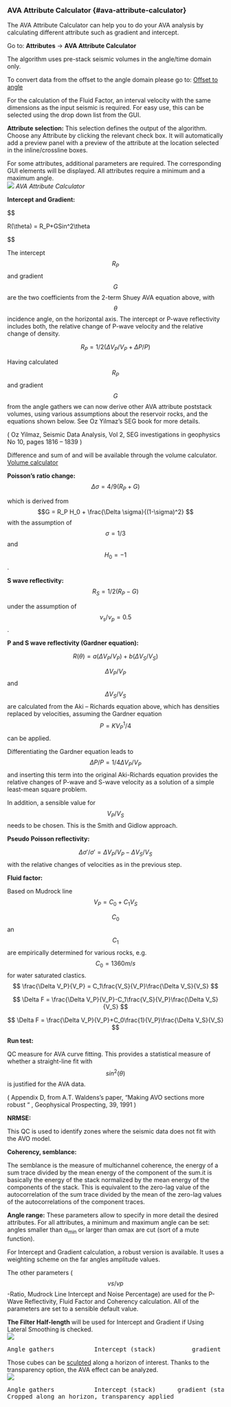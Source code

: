 ### AVA Attribute Calculator {#ava-attribute-calculator}

The AVA Attribute Calculator can help you to do your AVA analysis by calculating different attribute such as gradient and intercept.

Go to: **Attributes** → **AVA Attribute Calculator**

The algorithm uses pre-stack seismic volumes in the angle/time domain only. 

To convert data from the offset to the angle domain please go to:  [Offset to angle](/algorithm_documentation/interpretation-processing/offset_to_angle.md)

For the calculation of the Fluid Factor, an interval velocity with the same dimensions as the input seismic is required. For easy use, this can be selected using the drop down list from the GUI.


**Attribute selection:** This selection defines the output of the algorithm. Choose any Attribute by clicking the relevant check box. It will automatically add a preview panel with a preview of the attribute at the location selected in the inline/crossline boxes.

For some attributes, additional parameters are required. The corresponding GUI elements will be displayed. All attributes require a minimum and a maximum angle.
<br />
![](/assets/010_Attributes.PNG)
_AVA Attribute Calculator_
<br />

**Intercept and Gradient:**


$$

R(\theta) = R_P+GSin^2\theta


$$


The intercept $$R_P$$ and gradient $$G$$ are the two coefficients from the 2-term Shuey AVA equation above, with $$\theta$$ incidence angle, on the horizontal axis.
The intercept or P-wave reflectivity includes both, the relative change of
P-wave velocity and the relative change of density.


$$
R_P = 1/2(\Delta V_P / V_P+\Delta P/P)
$$

Having calculated $$R_P$$ and gradient $$G$$ from the angle gathers we can now derive other AVA attribute poststack volumes, using various assumptions about the reservoir rocks, and the equations shown below. See Oz Yilmaz’s SEG book for more details.

( Oz Yilmaz,  Seismic Data Analysis, Vol 2, SEG investigations in geophysics No 10, pages 1816 – 1839 )

Difference and sum of  and   will be available through the volume calculator. [Volume calculator](/algorithm_documentation/attributes/volume_calculator/README.md) 

**Poisson’s ratio change:**
$$
\Delta \sigma = 4/9(R_P+G)
$$


which is derived from $$G = R_P H_0 + \frac{\Delta \sigma}{(1-\sigma)^2} $$ with the assumption of $$\sigma = 1/3$$ and $$H_0 = -1$$.

**S wave reflectivity:**
$$R_S = 1/2(R_P-G)$$

under the assumption of $$\nu_s/\nu_p = 0.5$$.

**P and S wave reflectivity (Gardner equation):**

$$
R(\theta) = a(\Delta V_P/V_P)+b(\Delta V_S/V_S)
$$

$$\Delta V_P/V_P$$ and $$\Delta V_S/V_S$$ are calculated from the Aki – Richards equation above, which has densities replaced by velocities, assuming the Gardner equation $$P = KV_P^1/4$$ can be applied.

Differentiating the Gardner equation leads to $$\Delta P/P = 1/4\Delta V_P/V_P $$ and inserting this term into the original Aki-Richards equation provides the relative changes of P-wave and S-wave velocity as a solution of a simple least-mean square problem.

In addition, a sensible value for $$V_P/V_S$$ needs to be chosen.  This is the Smith and Gidlow approach.

**Pseudo Poisson reflectivity:**

$$\Delta \sigma\prime/\sigma\prime = \Delta V_P/V_P-\Delta V_S/V_S$$ with the relative changes of velocities as in the previous step.

**Fluid factor:**

Based on Mudrock line $$V_P = C_0+C_1V_S$$

$$C_0$$ an $$C_1$$ are empirically determined for various rocks, e.g. $$C_0=1360 m/s$$ for water saturated clastics.
$$
\frac{\Delta V_P}{V_P} = C_1\frac{V_S}{V_P}\frac{\Delta V_S}{V_S}
$$

$$
\Delta F = \frac{\Delta V_P}{V_P}-C_1\frac{V_S}{V_P}\frac{\Delta V_S}{V_S}
$$

$$
\Delta F = \frac{\Delta V_P}{V_P}+C_0\frac{1}{V_P}\frac{\Delta V_S}{V_S}
$$

**Run test:**

QC measure for AVA curve fitting. This provides a statistical measure of whether a straight-line fit with $$sin^2(\theta)$$ is justified for the AVA data.

( Appendix D, from A.T. Waldens’s paper, “Making AVO sections more robust “ , Geophysical Prospecting, 39, 1991 )

**NRMSE:**

This QC is used to identify zones where the seismic data does not fit with the AVO model.

**Coherency, semblance:**

The semblance is the measure of multichannel coherence, the energy of a sum trace divided by the mean energy of the component of the sum.it is basically the energy of the stack normalized by the mean energy of the components of the stack. This is equivalent to the zero-lag value of the autocorrelation of the sum trace divided by the mean of the zero-lag values of the autocorrelations of the component traces.

**Angle range:** 
These parameters allow to specify in more detail the desired attributes. For all attributes, a minimum and maximum angle can be set: angles smaller than α<sub>min</sub> or larger than αmax are cut (sort of a mute function).

For Intercept and Gradient calculation, a robust version is available. It uses a weighting scheme on the far angles amplitude values.

The other parameters ($$vs/vp$$-Ratio, Mudrock Line Intercept and Noise Percentage) are used for the P-Wave Reflectivity, Fluid Factor and Coherency calculation. All of the parameters are set to a sensible default value.

**The Filter Half-length** will be used for Intercept and Gradient if Using Lateral Smoothing is checked. 
<br />
![](/assets/011_Attributes.PNG)

<pre class="tab">Angle gathers           Intercept (stack)          gradient (stack)</pre>

Those cubes can be [sculpted](/algorithm_documentation/interpretation-processing/sculpt.md) along a horizon of interest. Thanks to the transparency option, the AVA effect can be analyzed.
<br />
![](/assets/012_Attributes.PNG)
<pre class="tab">Angle gathers           Intercept (stack)      gradient (stack)
Cropped along an horizon, transparency applied</pre>


